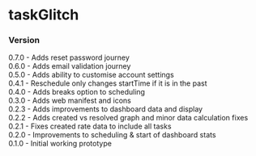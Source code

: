 # taskGlitch

### Version
0.7.0 - Adds reset password journey\
0.6.0 - Adds email validation journey\
0.5.0 - Adds ability to customise account settings\
0.4.1 - Reschedule only changes startTime if it is in the past\
0.4.0 - Adds breaks option to scheduling\
0.3.0 - Adds web manifest and icons\
0.2.3 - Adds improvements to dashboard data and display\
0.2.2 - Adds created vs resolved graph and minor data calculation fixes\
0.2.1 - Fixes created rate data to include all tasks\
0.2.0 - Improvements to scheduling & start of dashboard stats\
0.1.0 - Initial working prototype